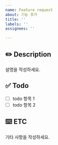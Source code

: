 ```yaml
---
name: Feature request
about: 기능 추가
title: ''
labels: ''
assignees: ''

---
```


## ✏️ Description
설명을 작성하세요.

## ✅ Todo 
- [ ] todo 항목 1
- [ ] todo 항목 2

## ⌨️ ETC
기타 사항을 작성하세요.
